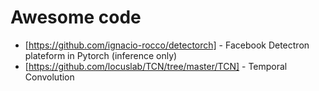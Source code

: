 # Awesome code

* [https://github.com/ignacio-rocco/detectorch] - Facebook Detectron plateform in Pytorch (inference only)
* [https://github.com/locuslab/TCN/tree/master/TCN] - Temporal Convolution
